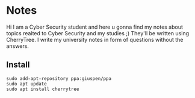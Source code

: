 # Notes
Hi I am a Cyber Security student and here u gonna find my notes about topics realted to Cyber Security and my studies ;) They'll be written using CherryTree.
I write my university notes in form of questions without the answers.
## Install
```
sudo add-apt-repository ppa:giuspen/ppa
sudo apt update
sudo apt install cherrytree
```
